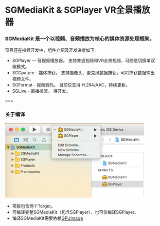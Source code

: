 # SGMediaKit & SGPlayer VR全景播放器 

### SGMediaKit 是一个以视频、音频播放为核心的媒体资源处理框架。
项目还在持续开发中，组件介绍及开发进度如下:
- SGPlayer — 音视频播放器。 支持普通视频和VR全景视频，可随意切换单双眼模式。
- SGCpature - 媒体捕获。 支持摄像头、麦克风数据捕获，可将捕获数据输出视频文件。
- SGFormat - 视频转码。 目前仅支持 H.264/AAC，持续更新。
- SGLive - 直播推流。 待开发。

===
### 关于编译
![build_choose](https://github.com/0x010101/SGMediaKit/blob/master/GitHub/build_%20choose.png)
- 项目包含两个Target。
- 可编译完整SGMediaKit（包含SGPlayer），也可仅编译SGPlayer。
- 编译SGMediaKit需要依赖[GPUImage](https://github.com/BradLarson/GPUImage)
